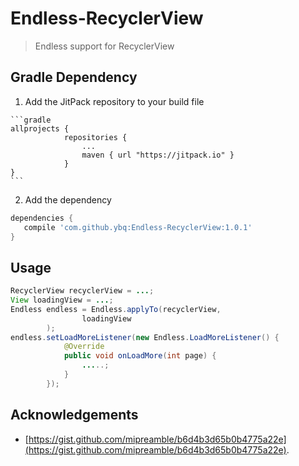 # Endless-RecyclerView
>Endless support for RecyclerView
 
## Gradle Dependency

  1. Add the JitPack repository to your build file

	```gradle
	allprojects {
				repositories {
					...
					maven { url "https://jitpack.io" }
				}
	}
	```

  2. Add the dependency

 ```gradle
dependencies {
    compile 'com.github.ybq:Endless-RecyclerView:1.0.1'
 }
```


## Usage
 
```java
RecyclerView recyclerView = ...;
View loadingView = ...;
Endless endless = Endless.applyTo(recyclerView,
                loadingView
        );
endless.setLoadMoreListener(new Endless.LoadMoreListener() {
            @Override
            public void onLoadMore(int page) {
                .....;
            }
        });
```

## Acknowledgements
- [https://gist.github.com/mipreamble/b6d4b3d65b0b4775a22e](https://gist.github.com/mipreamble/b6d4b3d65b0b4775a22e).



